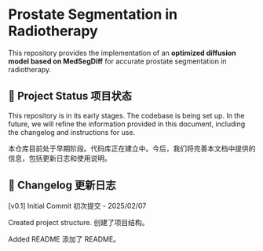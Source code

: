 # Prostate Segmentation in Radiotherapy

This repository provides the implementation of an **optimized diffusion model based on MedSegDiff** for accurate prostate segmentation in radiotherapy.

## 🚀 Project Status 项目状态

This repository is in its early stages. The codebase is being set up. In the future, we will refine the information provided in this document, including the changelog and instructions for use.

本仓库目前处于早期阶段。代码库正在建立中。今后，我们将完善本文档中提供的信息，包括更新日志和使用说明。

## 📜 Changelog 更新日志

[v0.1] Initial Commit 初次提交 - 2025/02/07  

Created project structure. 创建了项目结构。

Added README 添加了 README。
